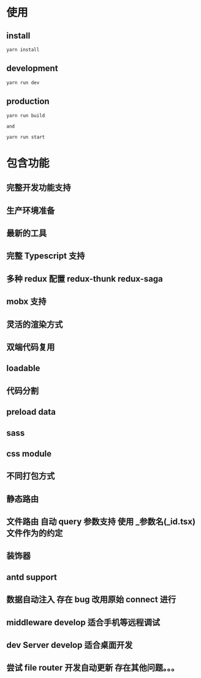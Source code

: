 # 使用

## install

```shell
yarn install
```

## development

```shell
yarn run dev
```

## production

```shell
yarn run build

and

yarn run start
```

# 包含功能

## 完整开发功能支持

## 生产环境准备

## 最新的工具

## 完整 Typescript 支持

## 多种 redux 配置 redux-thunk redux-saga

## mobx 支持

## 灵活的渲染方式

## 双端代码复用

## loadable

## 代码分割

## preload data

## sass

## css module

## 不同打包方式

## 静态路由

## 文件路由 自动 query 参数支持 使用 \_参数名(\_id.tsx) 文件作为的约定

## 装饰器

## antd support

## 数据自动注入 存在 bug 改用原始 connect 进行

## middleware develop 适合手机等远程调试

## dev Server develop 适合桌面开发

## 尝试 file router 开发自动更新 存在其他问题。。。
